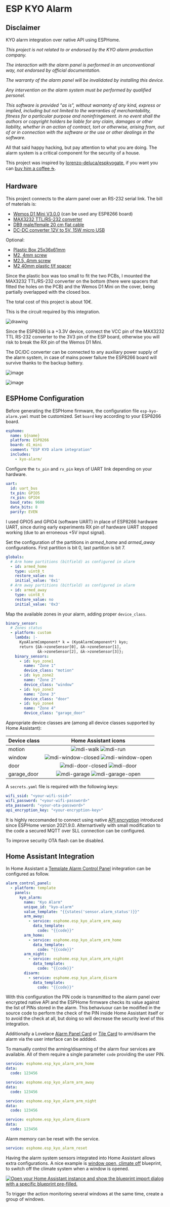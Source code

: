 # ESP KYO Alarm

## Disclaimer

KYO alarm integration over native API using ESPHome.

*This project is not related to or endorsed by the KYO alarm production company.*

*The interaction with the alarm panel is performed in an unconventional way, not endorsed by official documentation.*

*The warranty of the alarm panel will be invalidated by installing this device.*

*Any intervention on the alarm system must be performed by qualified personel.*

*This software is provided "as is", without warranty of any kind, express or implied, including but not limited to the warranties of merchantability, fitness for a particular purpose and noninfringement. in no event shall the authors or copyright holders be liable for any claim, damages or other liability, whether in an action of contract, tort or otherwise, arising from, out of or in connection with the software or the use or other dealings in the software.*

All that said happy hacking, but pay attention to what you are doing. The alarm system is a critical component for the security of a house.

This project was inspired by [lorenzo-deluca/espkyogate](https://github.com/lorenzo-deluca/espkyogate), if you want you can [buy him a coffee ☕](https://www.buymeacoffee.com/lorenzodeluca).

## Hardware

This project connects to the alarm panel over an RS-232 serial link. The bill of materials is:

* [Wemos D1 Mini V3.0.0](https://it.aliexpress.com/item/4001142182616.html) (can be used any ESP8266 board)
* [MAX3232 TTL/RS-232 converter](https://it.aliexpress.com/item/32722395554.html)
* [DB9 male/female 20 cm flat cable](https://it.aliexpress.com/item/33029129554.html)
* [DC-DC converter 12V to 5V, 15W micro USB](https://it.aliexpress.com/item/32581610768.html)

Optional:

* [Plastic Box 25x36x61mm](https://it.aliexpress.com/item/4001075657658.html)
* [M2, 4mm screw](https://it.aliexpress.com/item/1005002329023725.html)
* [M2.5, 4mm screw](https://it.aliexpress.com/item/1005002329023725.html)
* [M2 40mm plastic f/f spacer](https://it.aliexpress.com/item/32976004197.html)

Since the plastic box was too small to fit the two PCBs, I mounted the MAX3232 TTL/RS-232 converter on the bottom (there were spacers that fitted the holes on the PCB) and the Wemos D1 Mini on the cover, being partially overlapped with the closed box.

The total cost of this project is about 10€.

This is the circuit required by this integration.

![drawing](images/esp-kyo-alarm.png)

Since the ESP8266 is a +3.3V device, connect the VCC pin of the MAX3232 TTL RS-232 converter to the 3V3 pin of the ESP board, otherwise you will risk to break the RX pin of the Wemos D1 Mini.

The DC/DC converter can be connected to any auxiliary power supply of the alarm system, in case of mains power failure the ESP8266 board will survive thanks to the backup battery.

![image](images/esp-kyo-alarm-box-open.jpg)

![image](images/esp-kyo-alarm-box-closed.jpg)

## ESPHome Configuration

Before generating the ESPHome firmware, the configuration file `esp-kyo-alarm.yaml` must be customized. Set `board` key according to your ESP8266 board.

```yaml
esphome:
  name: ${name}
  platform: ESP8266
  board: d1_mini
  comment: "ESP KYO alarm integration"
  includes:
    - kyo-alarm/
```

Configure the `tx_pin` and `rx_pin` keys of UART link depending on your hardware.

```yaml
uart:
  id: uart_bus
  tx_pin: GPIO5
  rx_pin: GPIO4
  baud_rate: 9600
  data_bits: 8
  parity: EVEN
```

I used GPIO5 and GPIO4 (software UART) in place of ESP8266 hardware UART, since during early experiments RX pin of hardware UART stopped working (due to an erroneous +5V input signal).

Set the configuration of the partitions in *armed_home* and *armed_away* configurations. First partition is bit 0, last partition is bit 7.

```yaml
globals:
  # Arm home partitions (bitfield) as configured in alarm
  - id: armed_home
    type: uint8_t
    restore_value: no
    initial_value: '0x1'
  # Arm away partitions (bitfield) as configured in alarm
  - id: armed_away
    type: uint8_t
    restore_value: no
    initial_value: '0x3'
```

Map the available zones in your alarm, adding proper `device_class`. 

```yaml
binary_sensor:
  # Zones status
  - platform: custom
    lambda: |-
      KyoAlarmComponent* k = (KyoAlarmComponent*) kyo;
      return {&k->zoneSensor[0], &k->zoneSensor[1],
              &k->zoneSensor[2], &k->zoneSensor[3]};
    binary_sensors:
      - id: kyo_zone1
        name: "Zone 1"
        device_class: "motion"
      - id: kyo_zone2
        name: "Zone 2"
        device_class: "window"
      - id: kyo_zone3
        name: "Zone 3"
        device_class: "door"
      - id: kyo_zone4
        name: "Zone 4"
        device_class: "garage_door"
```

Appropriate device classes are (among all device classes supported by Home Assistant):

| Device class | Home Assistant icons                                                                                          |
| ------------ | :-----------------------------------------------------------------------------------------------------------: |
| motion       | ![mdi-walk](images/icons/mdi-walk.png) ![mdi-run](images/icons/mdi-run.png)                                   |
| window       | ![mdi-window-closed](images/icons/mdi-window-closed.png) ![mdi-window-open](images/icons/mdi-window-open.png) |
| door         | ![mdi-door-closed](images/icons/mdi-door-closed.png) ![mdi-door](images/icons/mdi-door.png)                   |
| garage_door  | ![mdi-garage](images/icons/mdi-garage.png) ![mdi-garage-open](images/icons/mdi-garage-open.png)               |

A `secrets.yaml` file is required with the following keys:

```yaml
wifi_ssid: "<your-wifi-ssid>"
wifi_password: "<your-wifi-password>"
ota_password: "<your-ota-password>"
api_encryption_key: "<your-encryption-key>"
```

It is highly reccomanded to connect using native [API encryption](https://esphome.io/changelog/2021.9.0.html#api-encryption) introduced since ESPHome version 2021.9.0. Alternartivelly with small modification to the code a secured MQTT over SLL connection can be configured.

To improve security OTA flash can be disabled.

## Home Assistant Integration

In Home Assistant a [Template Alarm Control Panel](https://www.home-assistant.io/integrations/alarm_control_panel.template) initegration can be configured as follow.

```yaml
alarm_control_panel:
  - platform: template
    panels:
      kyo_alarm:
        name: "Kyo Alarm"
        unique_id: "kyo-alarm"
        value_template: "{{states('sensor.alarm_status')}}"
        arm_away:
          - service: esphome.esp_kyo_alarm_arm_away
            data_template:
              code: "{{code}}"
        arm_home:
          - service: esphome.esp_kyo_alarm_arm_home
            data_template:
              code: "{{code}}"
        arm_night:
          - service: esphome.esp_kyo_alarm_arm_night
            data_template:
              code: "{{code}}"
        disarm:
          - service: esphome.esp_kyo_alarm_disarm
            data_template:
              code: "{{code}}"
```

With this configuration the PIN code is transmitted to the alarm panel over encrypted native API and the ESPHome firmware checks its value against the list of PINs stored in the alarm. This behaviuour can be modified in the source code to perform the check of the PIN inside Home Assistant itself or to avoid the check at all, but doing so will decrease the security level of this integration.

Additionally a Lovelace [Alarm Panel Card](https://www.home-assistant.io/dashboards/alarm-panel/) or [Tile Card](https://www.home-assistant.io/dashboards/tile/) to arm/disarm the alarm via the user interface can be addded.

To manually control the arming/disarming of the alarm four services are available. All of them require a single parameter `code` providing the user PIN.

```yaml
service: esphome.esp_kyo_alarm_arm_home
data:
  code: 123456
```

```yaml
service: esphome.esp_kyo_alarm_arm_away
data:
  code: 123456
```

```yaml
service: esphome.esp_kyo_alarm_arm_night
data:
  code: 123456
```

```yaml
service: esphome.esp_kyo_alarm_disarm
data:
  code: 123456
```

Alarm memory can be reset with the service.

```yaml
service: esphome.esp_kyo_alarm_reset
```

Having the alarm system sensors integrated into Home Assistant allows extra configurations. A nice example is [window open, climate off](https://community.home-assistant.io/t/window-open-climate-off/257293) blueprint, to switch off the climate system when a window is opened.

[![Open your Home Assistant instance and show the blueprint import dialog with a specific blueprint pre-filled.](https://my.home-assistant.io/badges/blueprint_import.svg)](https://my.home-assistant.io/redirect/blueprint_import/?blueprint_url=https%3A%2F%2Fcommunity.home-assistant.io%2Ft%2Fwindow-open-climate-off%2F257293)

To trigger the action monitoring several windows at the same time, create a group of windows.
